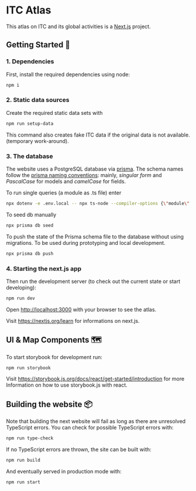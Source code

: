# ITC Atlas

This atlas on ITC and its global activities is a [Next.js](https://nextjs.org/) project.

## Getting Started 🚀

### 1. Dependencies

First, install the required dependencies using node:

```bash
npm i
```

### 2. Static data sources

Create the required static data sets with

```bash
npm run setup-data
```

This command also creates fake ITC data if the original data is not available. (temporary work-around).

### 3. The database

The website uses a PostgreSQL database via [prisma](https://prisma.io/).
The schema names follow the [prisma naming conventions](https://www.prisma.io/docs/reference/api-reference/prisma-schema-reference#naming-conventions): mainly, *singular form* and *PascalCase* for models and *camelCase* for fields.

To run single queries (a module as .ts file) enter
```bash
npx dotenv -e .env.local -- npx ts-node --compiler-options {\"module\":\"commonjs\"} <pathToQueryFile>
```

To seed db manually
```bash
npx prisma db seed
```

To push the state of the Prisma schema file to the database without using migrations. To be used during prototyping and local development.
```bash
npx prisma db push
```

### 4. Starting the next.js app

Then run the development server (to check out the current state or start developing):

```bash
npm run dev
```

Open [http://localhost:3000](http://localhost:3000) with your browser to see the atlas.

Visit https://nextjs.org/learn for informations on next.js.

## UI & Map Components 🗺

To start storybook for development run:

```bash
npm run storybook
```

Visit https://storybook.js.org/docs/react/get-started/introduction for more Information on how to use storybook.js with react.

## Building the website 📦

Note that building the next website will fail as long as there are unresolved TypeScript errors.
You can check for possible TypeScript errors with:

```bash
npm run type-check
```

If no TypeScript errors are thrown, the site can be built with:

```bash
npm run build
```

And eventually served in production mode with:

```{bash}
npm run start
```
